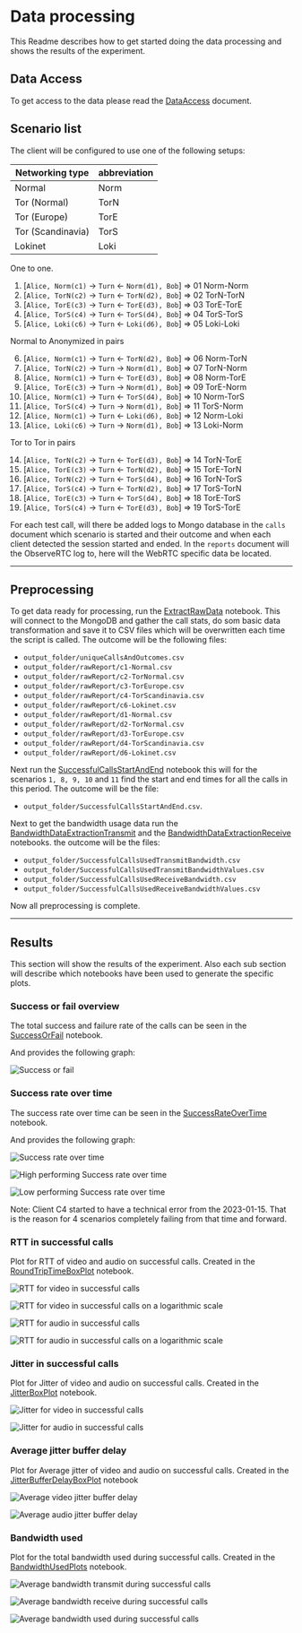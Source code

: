 # Data processing

This Readme describes how to get started doing the data processing and shows the results of the experiment.

## Data Access

To get access to the data please read the [DataAccess](./DataAccess.md) document.

## Scenario list

The client will be configured to use one of the following setups:

Networking type   | abbreviation
---               | ---
Normal            | Norm
Tor (Normal)      | TorN
Tor (Europe)      | TorE
Tor (Scandinavia) | TorS
Lokinet           | Loki

One to one.

1.  [`Alice, Norm(c1)` &rarr; `Turn` &larr; `Norm(d1), Bob`] &rArr; 01 Norm-Norm
2.  [`Alice, TorN(c2)` &rarr; `Turn` &larr; `TorN(d2), Bob`] &rArr; 02 TorN-TorN
3.  [`Alice, TorE(c3)` &rarr; `Turn` &larr; `TorE(d3), Bob`] &rArr; 03 TorE-TorE
4.  [`Alice, TorS(c4)` &rarr; `Turn` &larr; `TorS(d4), Bob`] &rArr; 04 TorS-TorS
5.  [`Alice, Loki(c6)` &rarr; `Turn` &larr; `Loki(d6), Bob`] &rArr; 05 Loki-Loki

Normal to Anonymized in pairs

6.  [`Alice, Norm(c1)` &rarr; `Turn` &larr; `TorN(d2), Bob`] &rArr; 06 Norm-TorN
7.  [`Alice, TorN(c2)` &rarr; `Turn` &rarr; `Norm(d1), Bob`] &rArr; 07 TorN-Norm
8.  [`Alice, Norm(c1)` &rarr; `Turn` &larr; `TorE(d3), Bob`] &rArr; 08 Norm-TorE
9.  [`Alice, TorE(c3)` &rarr; `Turn` &rarr; `Norm(d1), Bob`] &rArr; 09 TorE-Norm
10. [`Alice, Norm(c1)` &rarr; `Turn` &larr; `TorS(d4), Bob`] &rArr; 10 Norm-TorS
11. [`Alice, TorS(c4)` &rarr; `Turn` &rarr; `Norm(d1), Bob`] &rArr; 11 TorS-Norm
12. [`Alice, Norm(c1)` &rarr; `Turn` &larr; `Loki(d6), Bob`] &rArr; 12 Norm-Loki
13. [`Alice, Loki(c6)` &rarr; `Turn` &rarr; `Norm(d1), Bob`] &rArr; 13 Loki-Norm


Tor to Tor in pairs

14. [`Alice, TorN(c2)` &rarr; `Turn` &larr; `TorE(d3), Bob`] &rArr; 14 TorN-TorE
15. [`Alice, TorE(c3)` &rarr; `Turn` &larr; `TorN(d2), Bob`] &rArr; 15 TorE-TorN
16. [`Alice, TorN(c2)` &rarr; `Turn` &larr; `TorS(d4), Bob`] &rArr; 16 TorN-TorS
17. [`Alice, TorS(c4)` &rarr; `Turn` &larr; `TorN(d2), Bob`] &rArr; 17 TorS-TorN
18. [`Alice, TorE(c3)` &rarr; `Turn` &larr; `TorS(d4), Bob`] &rArr; 18 TorE-TorS
19. [`Alice, TorS(c4)` &rarr; `Turn` &larr; `TorE(d3), Bob`] &rArr; 19 TorS-TorE

For each test call, will there be added logs to Mongo database in the `calls` document which scenario is started and their outcome and when each client detected the session started and ended. In the `reports` document will the ObserveRTC log to, here will the WebRTC specific data be located.

---

## Preprocessing

To get data ready for processing, run the [ExtractRawData](./ExtractRawData.ipynb) notebook. This will connect to the MongoDB and gather the call stats, do som basic data transformation and save it to CSV files which will be overwritten each time the script is called. The outcome will be the following files:

- `output_folder/uniqueCallsAndOutcomes.csv`
- `output_folder/rawReport/c1-Normal.csv`
- `output_folder/rawReport/c2-TorNormal.csv`
- `output_folder/rawReport/c3-TorEurope.csv`
- `output_folder/rawReport/c4-TorScandinavia.csv`
- `output_folder/rawReport/c6-Lokinet.csv`
- `output_folder/rawReport/d1-Normal.csv`
- `output_folder/rawReport/d2-TorNormal.csv`
- `output_folder/rawReport/d3-TorEurope.csv`
- `output_folder/rawReport/d4-TorScandinavia.csv`
- `output_folder/rawReport/d6-Lokinet.csv`

Next run the [SuccessfulCallsStartAndEnd](./SuccessfulCallsStartAndEnd.ipynb) notebook this will for the scenarios `1, 8, 9, 10` and `11` find the start and end times for all the calls in this period. The outcome will be the file:

- `output_folder/SuccessfulCallsStartAndEnd.csv`.

Next to get the bandwidth usage data run the [BandwidthDataExtractionTransmit](./BandwidthDataExtractionTransmit.ipynb) and the [BandwidthDataExtractionReceive](./BandwidthDataExtractionReceive.ipynb) notebooks. the outcome will be the files:

- `output_folder/SuccessfulCallsUsedTransmitBandwidth.csv`
- `output_folder/SuccessfulCallsUsedTransmitBandwidthValues.csv`
- `output_folder/SuccessfulCallsUsedReceiveBandwidth.csv`
- `output_folder/SuccessfulCallsUsedReceiveBandwidthValues.csv`

Now all preprocessing is complete.

---

## Results

This section will show the results of the experiment. Also each sub section will describe which notebooks have been used to generate the specific plots.

### Success or fail overview

The total success and failure rate of the calls can be seen in the [SuccessOrFail](./SuccessOrFail.ipynb) notebook.

And provides the following graph:

![Success or fail](./output_folder/SuccessOrFail.svg)

### Success rate over time

The success rate over time can be seen in the [SuccessRateOverTime](./SuccessRateOverTime.ipynb) notebook.

And provides the following graph:

![Success rate over time](./output_folder/SuccessRateOverTime.svg)

![High performing Success rate over time](./output_folder/SuccessRateOverTimeHigh.svg)

![Low performing Success rate over time](./output_folder/SuccessRateOverTimeLow.svg)

Note: Client C4 started to have a technical error from the 2023-01-15. That is the reason for 4 scenarios completely failing from that time and forward.

### RTT in successful calls

Plot for RTT of video and audio on successful calls. Created in the [RoundTripTimeBoxPlot](./RoundTripTimeBoxPlot.ipynb) notebook.

![RTT for video in successful calls](./output_folder/BoxPlotRttVideo.svg)

![RTT for video in successful calls on a logarithmic scale](./output_folder/BoxPlotRttVideoLogScale.svg)

![RTT for audio in successful calls](./output_folder/BoxPlotRttAudio.svg)

![RTT for audio in successful calls on a logarithmic scale](./output_folder/BoxPlotRttAudioLogScale.svg)

### Jitter in successful calls

Plot for Jitter of video and audio on successful calls. Created in the [JitterBoxPlot](./JitterBoxPlot.ipynb) notebook.

![Jitter for video in successful calls](./output_folder/BoxPlotJitterVideo.svg)

![Jitter for audio in successful calls](./output_folder/BoxPlotJitterAudio.svg)

### Average jitter buffer delay

Plot for Average jitter of video and audio on successful calls. Created in the [JitterBufferDelayBoxPlot](./JitterBufferDelayBoxPlot.ipynb) notebook

![Average video jitter buffer delay](./output_folder/BoxPlotAvgJitterBufferDelayVideo.svg)

![Average audio jitter buffer delay](./output_folder/BoxPlotAvgJitterBufferDelayAudio.svg)

### Bandwidth used

Plot for the total bandwidth used during successful calls. Created in the [BandwidthUsedPlots](./BandwidthUsedPlots.ipynb) notebook.

![Average bandwidth transmit during successful calls](./output_folder/BoxPlotUsedBandwidthTransmit.svg)

![Average bandwidth receive during successful calls](./output_folder/BoxPlotUsedBandwidthReceive.svg)

![Average bandwidth used during successful calls](./output_folder/BoxPlotUsedBandwidth.svg)
